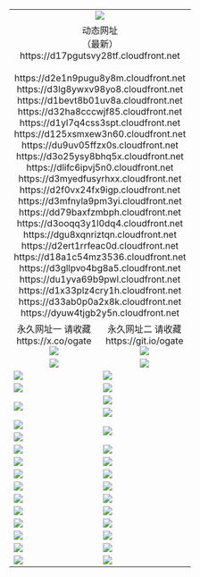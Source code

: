 ﻿<table>
  <tr></tr>
  <tr><td colspan=2 align=center><img src="https://d17pgutsvy28tf.cloudfront.net/Up/oGate.jpg" /></td></tr>
  <tr><td colspan=2 align=center>动态网址<br/>（最新）
<br>https://d17pgutsvy28tf.cloudfront.net
<br>
<br>https://d2e1n9pugu8y8m.cloudfront.net
<br>https://d3lg8ywxv98yo8.cloudfront.net
<br>https://d1bevt8b01uv8a.cloudfront.net
<br>https://d32ha8cccwjf85.cloudfront.net
<br>https://d1yl7q4css3spt.cloudfront.net
<br>https://d125xsmxew3n60.cloudfront.net
<br>https://du9uv05ffzx0s.cloudfront.net
<br>https://d3o25ysy8bhq5x.cloudfront.net
<br>https://dlifc6ipvj5n0.cloudfront.net
<br>https://d3myedfusyrhxx.cloudfront.net
<br>https://d2f0vx24fx9igp.cloudfront.net
<br>https://d3mfnyla9pm3yi.cloudfront.net
<br>https://dd79baxfzmbph.cloudfront.net
<br>https://d3ooqq3y1l0dq4.cloudfront.net
<br>https://dgu8xqnriztqn.cloudfront.net
<br>https://d2ert1rrfeac0d.cloudfront.net
<br>https://d18a1c54mz3536.cloudfront.net
<br>https://d3gllpvo4bg8a5.cloudfront.net
<br>https://du1yva69b9pwl.cloudfront.net
<br>https://d1x33plz4cry1h.cloudfront.net
<br>https://d33ab0p0a2x8k.cloudfront.net
<br>https://dyuw4tjgb2y5n.cloudfront.net
    </td>
  </tr>
  <tr>
    <td align=center>永久网址一 请收藏<br/>https://x.co/ogate<br><img src="https://d17pgutsvy28tf.cloudfront.net/Up/0WMGD1.png" /></td>
    <td align=center>永久网址二 请收藏<br/>https://git.io/ogate<br><img src="https://d17pgutsvy28tf.cloudfront.net/Up/0WMGD2.png" /></td>
  </tr>
  <tr>
    <td align=center><a href="https://d17pgutsvy28tf.cloudfront.net/?from=github"><img src="https://d17pgutsvy28tf.cloudfront.net/Up/0WMPG.jpg" /></a></td>
    <td align=center><a href="https://d17pgutsvy28tf.cloudfront.net/ogUP.aspx?name=0oGate.apk&from=github"><img src="https://d17pgutsvy28tf.cloudfront.net/Up/0WMAZ.jpg" /></a></td>
  </tr>
  <tr>
    <td><a href="https://d17pgutsvy28tf.cloudfront.net/oNote.aspx?id=oGate&from=github" target="_blank"><img src="https://d17pgutsvy28tf.cloudfront.net/Up/0WCYY.jpg" /></a></td>
    <td><a href="https://d17pgutsvy28tf.cloudfront.net/oNote.aspx?id=oNote&from=github" target="_blank"><img src="https://d17pgutsvy28tf.cloudfront.net/Up/0WZTT.jpg" /></a></td>
  </tr>
  <tr>
    <td><a href="https://d17pgutsvy28tf.cloudfront.net/ogDY.aspx?from=github" target="_blank"><img src="https://d17pgutsvy28tf.cloudfront.net/Up/DY.jpg"/></a></td>
    <td><a href="https://d17pgutsvy28tf.cloudfront.net/ogST.aspx?from=github" target="_blank"><img src="https://d17pgutsvy28tf.cloudfront.net/Up/ST.jpg"/></a></td>
  </tr>
  <tr>
    <td rowspan=2><a href="https://d17pgutsvy28tf.cloudfront.net/ogUP.aspx?name=WJ.mp4&from=github" target="_blank"><img src="https://d17pgutsvy28tf.cloudfront.net/Up/WJ.jpg" /></a></td>
    <td><a href="https://d17pgutsvy28tf.cloudfront.net/ogUP.aspx?name=DKC.mp4&count=17&from=github" target="_blank"><img src="https://d17pgutsvy28tf.cloudfront.net/Up/DKC.jpg" /></a></td> 
  </tr>
  <tr>
    <td><a href="https://d17pgutsvy28tf.cloudfront.net/ogUP.aspx?name=LRWS.mp4&count=6B:14,5A:10,5B:35,4A:14,4B:19,3A:10,3B:26,2A:16,2B:21,1A:23,1B:29&from=github" target="_blank"><img src="https://d17pgutsvy28tf.cloudfront.net/Up/LRWS.jpg" /></a></td>
  </tr>
  <tr>
    <td><a href="https://d17pgutsvy28tf.cloudfront.net/ogUP.aspx?name=JQR.mp4&count=2&from=github" target="_blank"><img src="https://d17pgutsvy28tf.cloudfront.net/Up/JQR.jpg" /></a></td>   
    <td rowspan=2><a href="https://d17pgutsvy28tf.cloudfront.net/ogUP.aspx?name=JP.mp4&count=9&from=github" target="_blank"><img src="https://d17pgutsvy28tf.cloudfront.net/Up/JP.jpg" /></td>
  </tr>
  <tr>
    <td><a href="https://d17pgutsvy28tf.cloudfront.net/ogUP.aspx?name=ZSJ.mp4&count=16&from=github" target="_blank"><img src="https://d17pgutsvy28tf.cloudfront.net/Up/ZSJ.jpg" /></a></td>
  </tr>
  <tr>
    <td><a href="https://d17pgutsvy28tf.cloudfront.net/ogUP.aspx?name=SSZJ.mp4&count=7&current=2&from=github" target="_blank"><img src="https://d17pgutsvy28tf.cloudfront.net/Up/SSZJ.jpg" /></a></td>
    <td><a href="https://d17pgutsvy28tf.cloudfront.net/ogUP.aspx?name=WH.mp4&from=github" target="_blank"><img src="https://d17pgutsvy28tf.cloudfront.net/Up/WH.jpg" /></a></td>
  </tr>
  <tr>
    <td><a href="https://d17pgutsvy28tf.cloudfront.net/ogUP.aspx?name=DWHM.mp4&from=github" target="_blank"><img src="https://d17pgutsvy28tf.cloudfront.net/Up/DWHM.jpg" /></a></td>
    <td><a href="https://d17pgutsvy28tf.cloudfront.net/ogUP.aspx?name=XTFY.mp4&count=24&from=github" target="_blank"><img src="https://d17pgutsvy28tf.cloudfront.net/Up/XTFY.jpg" /></a></td>
  </tr>
  <tr>
    <td><a href="https://d17pgutsvy28tf.cloudfront.net/ogUP.aspx?name=4SQQ.mp4&count=06:10&current=06:10&from=github" target="_blank"><img src="https://d17pgutsvy28tf.cloudfront.net/Up/4SQQ0.jpg" /></a></td>
    <td><a href="https://d17pgutsvy28tf.cloudfront.net/ogUP.aspx?name=4SHQ.mp4&count=06:10&current=06:10&from=github" target="_blank"><img src="https://d17pgutsvy28tf.cloudfront.net/Up/4SHQ0.jpg" /></a></td>
  </tr>
  <tr>
    <td><a href="https://d17pgutsvy28tf.cloudfront.net/ogUP.aspx?name=4SZG.mp4&count=06:9&current=06:9&from=github" target="_blank"><img src="https://d17pgutsvy28tf.cloudfront.net/Up/4SZG0.jpg" /></a></td>
    <td><a href="https://d17pgutsvy28tf.cloudfront.net/ogUP.aspx?name=4SDJ.mp4&count=06:14&current=06:13&from=github" target="_blank"><img src="https://d17pgutsvy28tf.cloudfront.net/Up/4SDJ0.jpg" /></a></td>
  </tr>
  <tr>
    <td><a href="https://d17pgutsvy28tf.cloudfront.net/onUP.aspx?name=https://x.co/dtw99&from=github" target="_blank"><img src="https://d17pgutsvy28tf.cloudfront.net/Up/0DTW.jpg"/></a></td>
    <td><a href="https://d17pgutsvy28tf.cloudfront.net/onUP.aspx?name=https://d2tyo2h9ydw5hf.cloudfront.net/acenter/&from=github" target="_blank"><img src="https://d17pgutsvy28tf.cloudfront.net/Up/0TDW.jpg" /></a></td>
  </tr>
  <tr>
    <td><a href="https://d17pgutsvy28tf.cloudfront.net/onUP.aspx?name=https://d3qz7yth5i2rae.cloudfront.net/gb/nsc413.htm&from=github" target="_blank"><img src="https://d17pgutsvy28tf.cloudfront.net/Up/0DJY.jpg" /></a></td>
    <td><a href="https://d17pgutsvy28tf.cloudfront.net/onUP.aspx?name=https://dgyo0jey7vwa5.cloudfront.net/xtr/gb/prog204.html&from=github" target="_blank"><img src="https://d17pgutsvy28tf.cloudfront.net/Up/0XTR.jpg" /></a></td>
  </tr>
  <tr>
    <td><a href="https://d17pgutsvy28tf.cloudfront.net/onUP.aspx?name=https://d7203y8eitivv.cloudfront.net&from=github" target="_blank"><img src="https://d17pgutsvy28tf.cloudfront.net/Up/0MHW.jpg" /></a></td>
    <td><a href="https://d17pgutsvy28tf.cloudfront.net/onUP.aspx?name=https://d38z1xzg5vtneh.cloudfront.net&from=github" target="_blank"><img src="https://d17pgutsvy28tf.cloudfront.net/Up/0ZJW.jpg" /></a></td>
  </tr>
  <tr>
    <td><a href="https://d17pgutsvy28tf.cloudfront.net/ogUP.aspx?name=FG.zip&from=github" target="_blank"><img src="https://d17pgutsvy28tf.cloudfront.net/Up/FG.jpg" /></a></td>
    <td><a href="https://d17pgutsvy28tf.cloudfront.net/ogUP.aspx?name=FGA.apk&from=github" target="_blank"><img src="https://d17pgutsvy28tf.cloudfront.net/Up/FGA.jpg" /></a></td>
  </tr>
  <tr>
    <td><a href="https://d17pgutsvy28tf.cloudfront.net/ogUP.aspx?name=U.zip&from=github" target="_blank"><img src="https://d17pgutsvy28tf.cloudfront.net/Up/U.jpg" /></a></td>
    <td><a href="https://d17pgutsvy28tf.cloudfront.net/ogUP.aspx?name=UA.apk&from=github" target="_blank"><img src="https://d17pgutsvy28tf.cloudfront.net/Up/UA.jpg" /></a></td>
  </tr>
  <tr>
    <td><a href="https://d17pgutsvy28tf.cloudfront.net/ogUP.aspx?name=0iPPOTV.zip&from=github" target="_blank"><img src="https://d17pgutsvy28tf.cloudfront.net/Up/0iPPOTV.jpg" /></a></td>
    <td><a href="https://d17pgutsvy28tf.cloudfront.net/ogUP.aspx?name=0iNTD.apk&from=github" target="_blank"><img src="https://d17pgutsvy28tf.cloudfront.net/Up/0iNTD.jpg" /></a></td>
  </tr>
</table>
